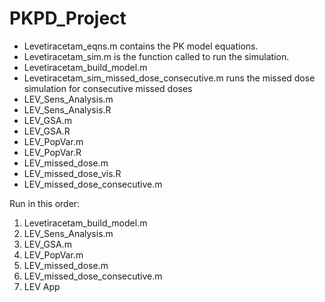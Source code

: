 # PKPD_Project

- Levetiracetam_eqns.m contains the PK model equations.
- Levetiracetam_sim.m is the function called to run the simulation.
- Levetiracetam_build_model.m 
- Levetiracetam_sim_missed_dose_consecutive.m runs the missed dose simulation for consecutive missed doses
- LEV_Sens_Analysis.m
- LEV_Sens_Analysis.R
- LEV_GSA.m
- LEV_GSA.R
- LEV_PopVar.m
- LEV_PopVar.R
- LEV_missed_dose.m
- LEV_missed_dose_vis.R
- LEV_missed_dose_consecutive.m 

Run in this order:
1. Levetiracetam_build_model.m
2. LEV_Sens_Analysis.m
3. LEV_GSA.m
4. LEV_PopVar.m
5. LEV_missed_dose.m
6. LEV_missed_dose_consecutive.m
7. LEV App
